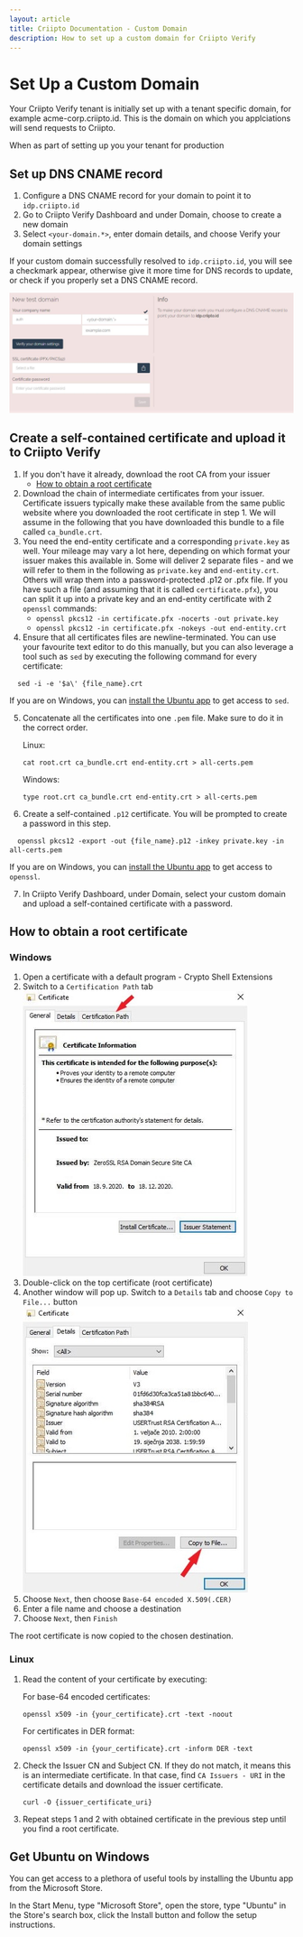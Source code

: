 ```yaml
---
layout: article
title: Criipto Documentation - Custom Domain
description: How to set up a custom domain for Criipto Verify
---
```


# Set Up a Custom Domain

Your Criipto Verify tenant is initially set up with a tenant specific domain, for example acme-corp.criipto.id. This is the domain on which you applciations will send requests to Criipto.

When as part of setting up you your tenant for production 

## Set up DNS CNAME record

1. Configure a DNS CNAME record for your domain to point it to `idp.criipto.id`
2. Go to Criipto Verify Dashboard and under Domain, choose to create a new domain
3. Select `<your-domain.*>`, enter domain details, and choose Verify your domain settings

If your custom domain successfully resolved to `idp.criipto.id`, you will see a checkmark appear, otherwise give it more time for DNS records to update, or check if you properly set a DNS CNAME record.

![Set up custom domain](/images/custom-domain.JPG)


## Create a self-contained certificate and upload it to Criipto Verify
1. If you don't have it already, download the root CA from your issuer
    - [How to obtain a root certificate](#root-certificate)
2. Download the chain of intermediate certificates from your issuer. Certificate issuers typically make these available from the same public website where you downloaded the root certificate in step 1. We will assume in the following that you have downloaded this bundle to a file called `ca_bundle.crt`.
3. You need the end-entity certificate and a corresponding `private.key` as well. Your mileage may vary a lot here, depending on which format your issuer makes this available in. Some will deliver 2 separate files - and we will refer to them in the following as `private.key` and `end-entity.crt`. Others will wrap them into a password-protected .p12 or .pfx file. If you have such a file (and assuming that it is called `certificate.pfx`), you can split it up into a private key and an end-entity certificate with 2 `openssl` commands:
    - `openssl pkcs12 -in certificate.pfx -nocerts -out private.key`
    - `openssl pkcs12 -in certificate.pfx -nokeys -out end-entity.crt`
4. Ensure that all certificates files are newline-terminated. You can use your favourite text editor to do this manually, but you can also leverage a tool such as `sed` by executing the following command for every certificate:
  ```
    sed -i -e '$a\' {file_name}.crt
  ```
If you are on Windows, you can [install the Ubuntu app](#ubuntu-on-windows) to get access to `sed`.

5. Concatenate all the certificates into one `.pem` file. Make sure to do it in the correct order.
  
    Linux:
    ```
    cat root.crt ca_bundle.crt end-entity.crt > all-certs.pem
    ```

    Windows:
    ```
    type root.crt ca_bundle.crt end-entity.crt > all-certs.pem
    ```
6. Create a self-contained `.p12` certificate. You will be prompted to create a password in this step.
  ```
    openssl pkcs12 -export -out {file_name}.p12 -inkey private.key -in all-certs.pem
  ```
  If you are on Windows, you can [install the Ubuntu app](#ubuntu-on-windows) to get access to `openssl`.

7. In Criipto Verify Dashboard, under Domain, select your custom domain and upload a self-contained certificate with a password.

<a name="root-certificate"></a>

## How to obtain a root certificate

### Windows
1. Open a certificate with a default program - Crypto Shell Extensions
2. Switch to a `Certification Path` tab
  ![Certification Path](/images/certificate-general.JPG)
3. Double-click on the top certificate (root certificate)
4. Another window will pop up. Switch to a `Details` tab and choose `Copy to File...` button
  ![Root Certificate](/images/root-certificate.JPG)
5. Choose `Next`, then choose `Base-64 encoded X.509(.CER)`
6. Enter a file name and choose a destination
7. Choose `Next`, then `Finish`

The root certificate is now copied to the chosen destination.

### Linux
1. Read the content of your certificate by executing:

    For base-64 encoded certificates:
    ```
    openssl x509 -in {your_certificate}.crt -text -noout
    ```
    For certificates in DER format:
    ```
    openssl x509 -in {your_certificate}.crt -inform DER -text
    ```
2. Check the Issuer CN and Subject CN. If they do not match, it means this is an intermediate certificate. In that case, find `CA Issuers - URI` in the certificate details and download the issuer certificate.
    ```
    curl -O {issuer_certificate_uri}
    ```
3. Repeat steps 1 and 2 with obtained certificate in the previous step until you find a root certificate.

<a name="ubuntu-on-windows"></a>

## Get Ubuntu on Windows
You can get access to a plethora of useful tools by installing the Ubuntu app from the Microsoft Store.

In the Start Menu, type "Microsoft Store", open the store, type "Ubuntu" in the Store's search box, click the Install button and follow the setup instructions.

